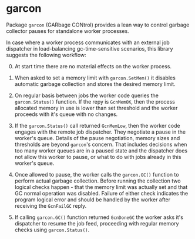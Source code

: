 garcon
======

Package `garcon` (GARbage CONtrol) provides a lean way to control
garbage collector pauses for standalone worker processes.

In case where a worker process communicates with an external
job dispatcher in load-balancing gc-time-sensitive scenarios,
this library suggests the following workflow:

0. At start time there are no material effects on the worker process.

0. When asked to set a memory limit with `garcon.SetMem()` it disables automatic garbage collection and stores the desired memory limit.

0. On regular basis between jobs the worker code queries the `garcon.Status()` function. If the repy is `GcnMemOK`, then the process allocated memory in use is lower than set threshold and the worker proceeds with it's queue with no changes.

0. If the `garcon.Status()` call returned `GcnMemLow`, then the worker code engages with the remote job dispatcher. They negotiate a pause in the worker's queue. Details of the pause negotiation, memory sizes and thresholds are beyond `garcon`'s concern. That includes decisions when too many worker queues are in a paused state and the dispatcher does not allow this worker to pause, or what to do with jobs already in this worker's queue.

0. Once allowed to pause, the worker calls the `garcon.GC()` function to perform actual garbage collection. Before running the collection two logical checks happen - that the memory limit was actually set and that GC normal operation was disabled. Failure of either check indicates the program logical error and should be handled by the worker after receiving the `GcnFailGC` reply.

0. If calling `garcon.GC()` function returned `GcnDoneGC` the worker asks it's dispatcher to resume the job feed, proceeding with regular memory checks using `garcon.Status()`.
